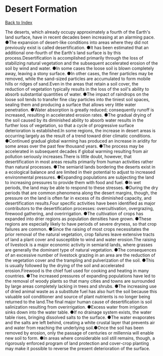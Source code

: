 # Desert Formation
[Back to Index](https://github.com/windows10010/tpoExtractor/blob/master/README.md)

The deserts, which already occupy approximately a fourth of the Earth's land surface, have in recent decades been increasing at an alarming pace. ●The expansion of desert-like conditions into areas where they did not previously exist is called desertification. ●It has been estimated that an additional one-fourth of the Earth's land surface is by this process.Desertification is accomplished primarily through the loss of stabilizing natural vegetation and the subsequent accelerated erosion of the soil by wind and water. ●In some cases the loose soil is blown completely away, leaving a stony surface. ●In other cases, the finer particles may be removed, while the sand-sized particles are accumulated to form mobile hills or ridges of sand.Even in the areas that retain a soil cover, the reduction of vegetation typically results in the loss of the soil's ability to absorb substantial quantities of water. ●The impact of raindrops on the loose soil tends to transfer fine clay particles into the tiniest soil spaces, sealing them and producing a surface that allows very little water penetration. ●Water absorption is greatly reduced; consequently runoff is increased, resulting in accelerated erosion rates. ●The gradual drying of the soil caused by its diminished ability to absorb water results in the further loss of vegetation, so that a cycle of progressive surface deterioration is established.In some regions, the increase in desert areas is occurring largely as the result of a trend toward drier climatic conditions. ●Continued gradual global warming has produced an increase in aridity for some areas over the past few thousand years. ●The process may be accelerated in subsequent decades if global warming resulting from air pollution seriously increases.There is little doubt, however, that desertification in most areas results primarily from human activities rather than natural processes. ●The semiarid lands bordering the deserts exist in a ecological balance and are limited in their potential to adjust to increased environmental pressures. ●Expanding populations are subjecting the land to increasing pressures to provide them with food and fuel. ●In wet periods, the land may be able to respond to these stresses. ●During the dry periods that are common phenomena along the desert margins, though, the pressure on the land is often far in excess of its diminished capacity, and desertification results.Four specific activities have been identified as major contributors to the desertification processes: overcultivation, overgrazing, firewood gathering, and overirrigation. ●The cultivation of crops has expanded into drier regions as population densities have grown. ●These regions are especially likely to have periods of severe dryness, so that crop failures are common. ●Since the raising of most crops necessitates the prior removal of the natural vegetation, crop failures leave extensive tracts of land a plant cover and susceptible to wind and water erosion.The raising of livestock is a major economic activity in semiarid lands, where grasses are generally the dominant type of natural vegetation. ●The consequences of an excessive number of livestock grazing in an area are the reduction of the vegetation cover and the trampling and pulverization of the soil. ●This is usually followed by the drying of the soil and accelerated erosion.Firewood is the chief fuel used for cooking and heating in many countries. ●The increased pressures of expanding populations have led to the removal of woody plants so that many cities and towns are surrounded by large areas completely lacking in trees and shrubs. ●The increasing use of dried animal waste as a substitute fuel has also hurt the soil because this valuable soil conditioner and source of plant nutrients is no longer being returned to the land.The final major human cause of desertification is soil salinization resulting from overirrigation. ●Excess water from irrigation sinks down into the water table. ●If no drainage system exists, the water table rises, bringing dissolved salts to the surface. ●The water evaporates and the salts are left behind, creating a white crustal layer that prevents air and water from reaching the underlying soil.●Once the soil has been removed by erosion, only the passage of centuries or millennia will enable new soil to form. ●In areas where considerable soil still remains, though, a rigorously enforced program of land protection and cover-crop planting may make it possible to reverse the present deterioration of the surface.